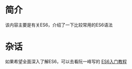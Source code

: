 # 简介
该内容主要是有关ES6，介绍了一下比较常用的ES6语法

# 杂话
如果希望全面深入了解ES6，可以去看阮一峰写的 [ES6入门教程](https://es6.ruanyifeng.com/#README)

